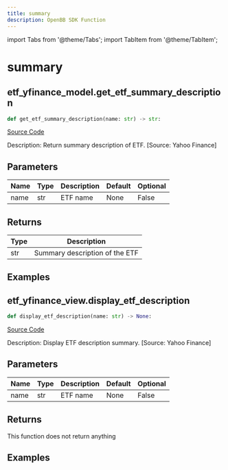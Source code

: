 ```yaml
---
title: summary
description: OpenBB SDK Function
---
```


import Tabs from '@theme/Tabs';
import TabItem from '@theme/TabItem';

# summary

<Tabs>
<TabItem value="model" label="Model" default>

## etf_yfinance_model.get_etf_summary_description

```python title='openbb_terminal/etf/yfinance_model.py'
def get_etf_summary_description(name: str) -> str:
```
[Source Code](https://github.com/OpenBB-finance/OpenBBTerminal/tree/main/openbb_terminal/etf/yfinance_model.py#L44)

Description: Return summary description of ETF. [Source: Yahoo Finance]

## Parameters

| Name | Type | Description | Default | Optional |
| ---- | ---- | ----------- | ------- | -------- |
| name | str | ETF name | None | False |

## Returns

| Type | Description |
| ---- | ----------- |
| str | Summary description of the ETF |

## Examples



</TabItem>
<TabItem value="view" label="View">

## etf_yfinance_view.display_etf_description

```python title='openbb_terminal/etf/yfinance_view.py'
def display_etf_description(name: str) -> None:
```
[Source Code](https://github.com/OpenBB-finance/OpenBBTerminal/tree/main/openbb_terminal/etf/yfinance_view.py#L103)

Description: Display ETF description summary. [Source: Yahoo Finance]

## Parameters

| Name | Type | Description | Default | Optional |
| ---- | ---- | ----------- | ------- | -------- |
| name | str | ETF name | None | False |

## Returns

This function does not return anything

## Examples



</TabItem>
</Tabs>